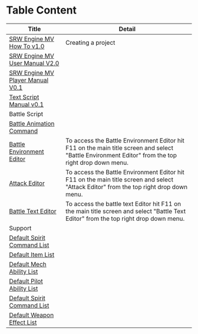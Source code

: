 # Table Content
<table>
<thead><tr><th>Title</th><th>Detail</th></tr></thead>
<tbody>
	<tr>
	<td><a href='manual/how_to.md'>SRW Engine MV How To v1.0</a></td>
	<td>Creating a project&nbsp;</td>
	</tr>
	<tr>
	<td><a href='manual/manual.md'>SRW Engine MV User Manual V2.0</a></td>
	<td>&nbsp;</td>
	</tr>
	<tr>
	<td><a href='manual/player_manual.md'>SRW Engine MV Player Manual V0.1</a></td>
	<td>&nbsp;</td>
	</tr>	 
	<tr>
	<td><a href='manual/text_scripts.md'>Text Script Manual v0.1</a></td>
	<td>&nbsp;</td>
	</tr>
	<tr>
	<td colspan="2">Battle Script</td>
	</tr>
	<tr>
	<td><a href='manual/battle_animation_commands.md'>Battle Animation Command</a></td>
	<td>&nbsp;</td>
	</tr>
	<tr>
	<td><a href='manual/battle_environment_editor.md'>Battle Environment Editor</a></td>
	<td>To access the Battle Environment Editor hit F11 on the main title screen and select "Battle Environment Editor" from the top right drop down menu.</td>
	</tr>
	<tr>
	<td><a href='manual/battle_scene_editor.md'>Attack Editor</a></td>
	<td>To access the Battle Environment Editor hit F11 on the main title screen and select "Attack Editor" from the top right drop down menu.</td>
	</tr>
	<tr>
	<td><a href='manual/battle_text_editor.md'>Battle Text Editor</a></td>
	<td>To access the battle text Editor hit F11 on the main title screen and select "Battle Text Editor" from the top right drop down menu.</td>
	</tr>	
	<tr>
	<td colspan="2">Support</td>
	</tr>
	<tr>
	<td><a href='manual/default spirits.md'>Default Spirit Command List</a></td>
	<td>&nbsp;</td>
	</tr>
	<tr>
	<td><a href='manual/default_items.md'>Default Item List</a></td>
	<td>&nbsp;</td>
	</tr>
	<tr>
	<td><a href='manual/default_mech_abilities.md'>Default Mech Ability List</a></td>
	<td>&nbsp;</td>
	</tr>
	<tr>
	<td><a href='manual/default_pilot_abilities.md'>Default Pilot Ability List</a></td>
	<td>&nbsp;</td>
	</tr>
	<tr>
	<td><a href='manual/default_spirits.md'>Default Spirit Command List</a></td>
	<td>&nbsp;</td>
	</tr>
	<tr>
	<td><a href='manual/default_weapon_effects.md'>Default Weapon Effect List</a></td>
	<td>&nbsp;</td>
	</tr>
</tbody>
</table>